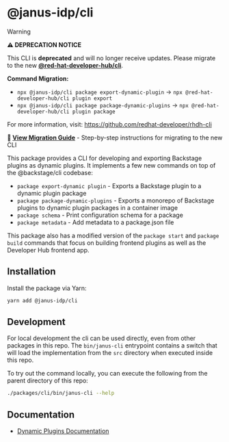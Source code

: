 # @janus-idp/cli

<!-- prettier formatting breaks GitHub Markdown callouts, so this block is ignored -->
<!-- prettier-ignore-start -->
> [!WARNING] 
> **⚠️ DEPRECATION NOTICE**
>
> This CLI is **deprecated** and will no longer receive updates. Please migrate to the new **[@red-hat-developer-hub/cli](https://github.com/redhat-developer/rhdh-cli)**.
>
> **Command Migration:**
>
> - `npx @janus-idp/cli package export-dynamic-plugin` → `npx @red-hat-developer-hub/cli plugin export`
> - `npx @janus-idp/cli package package-dynamic-plugins` → `npx @red-hat-developer-hub/cli plugin package`
>
> For more information, visit: https://github.com/redhat-developer/rhdh-cli
>
> **📖 [View Migration Guide](./MIGRATION.md)** - Step-by-step instructions for migrating to the new CLI
<!-- prettier-ignore-end -->

This package provides a CLI for developing and exporting Backstage plugins as dynamic plugins. It implements a few new commands on top of the @backstage/cli codebase:

- `package export-dynamic plugin` - Exports a Backstage plugin to a dynamic plugin package
- `package package-dynamic-plugins` - Exports a monorepo of Backstage plugins to dynamic plugin packages in a container image
- `package schema` - Print configuration schema for a package
- `package metadata` - Add metadata to a package.json file

This package also has a modified version of the `package start` and `package build` commands that focus on building frontend plugins as well as the Developer Hub frontend app.

## Installation

Install the package via Yarn:

```sh
yarn add @janus-idp/cli
```

## Development

For local development the cli can be used directly, even from other packages in this repo. The `bin/janus-cli` entrypoint contains a switch that will load the implementation from the `src` directory when executed inside this repo.

To try out the command locally, you can execute the following from the parent directory of this repo:

```bash
./packages/cli/bin/janus-cli --help
```

## Documentation

- [Dynamic Plugins Documentation](https://github.com/janus-idp/backstage-showcase/blob/main/docs/dynamic-plugins.md#dynamic-plugins-support)
